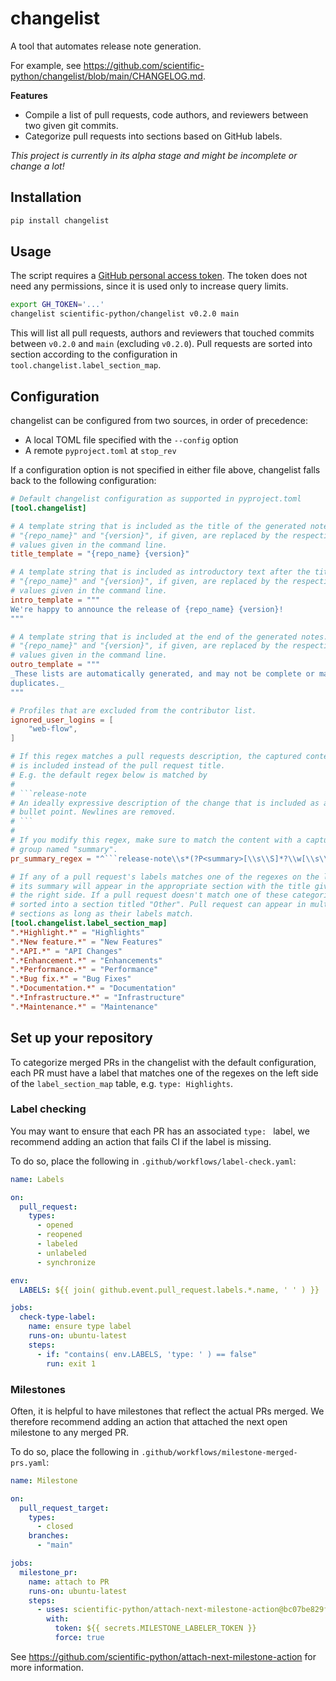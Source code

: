 # changelist

A tool that automates release note generation.

For example, see
https://github.com/scientific-python/changelist/blob/main/CHANGELOG.md.

**Features**

- Compile a list of pull requests, code authors, and reviewers between
  two given git commits.
- Categorize pull requests into sections based on GitHub labels.

_This project is currently in its alpha stage and might be incomplete or change a lot!_

## Installation

```sh
pip install changelist
```

## Usage

The script requires a [GitHub personal access
token](https://docs.github.com/en/authentication/keeping-your-account-and-data-secure/managing-your-personal-access-tokens).
The token does not need any permissions, since it is used only to
increase query limits.

```sh
export GH_TOKEN='...'
changelist scientific-python/changelist v0.2.0 main
```

This will list all pull requests, authors and reviewers that touched commits
between `v0.2.0` and `main` (excluding `v0.2.0`).
Pull requests are sorted into section according to the configuration in
`tool.changelist.label_section_map`.

## Configuration

changelist can be configured from two sources, in order of precedence:

- A local TOML file specified with the `--config` option
- A remote `pyproject.toml` at `stop_rev`

If a configuration option is not specified in either file above, changelist
falls back to the following configuration:

<!--- Changes to the following block are overridden by a pre-commit hook! --->
<!--- begin default_config.toml --->

````toml
# Default changelist configuration as supported in pyproject.toml
[tool.changelist]

# A template string that is included as the title of the generated notes.
# "{repo_name}" and "{version}", if given, are replaced by the respective
# values given in the command line.
title_template = "{repo_name} {version}"

# A template string that is included as introductory text after the title.
# "{repo_name}" and "{version}", if given, are replaced by the respective
# values given in the command line.
intro_template = """
We're happy to announce the release of {repo_name} {version}!
"""

# A template string that is included at the end of the generated notes.
# "{repo_name}" and "{version}", if given, are replaced by the respective
# values given in the command line.
outro_template = """
_These lists are automatically generated, and may not be complete or may contain
duplicates._
"""

# Profiles that are excluded from the contributor list.
ignored_user_logins = [
    "web-flow",
]

# If this regex matches a pull requests description, the captured content
# is included instead of the pull request title.
# E.g. the default regex below is matched by
#
# ```release-note
# An ideally expressive description of the change that is included as a single
# bullet point. Newlines are removed.
# ```
#
# If you modify this regex, make sure to match the content with a capture
# group named "summary".
pr_summary_regex = "^```release-note\\s*(?P<summary>[\\s\\S]*?\\w[\\s\\S]*?)\\s*^```"

# If any of a pull request's labels matches one of the regexes on the left side
# its summary will appear in the appropriate section with the title given on
# the right side. If a pull request doesn't match one of these categories it is
# sorted into a section titled "Other". Pull request can appear in multiple
# sections as long as their labels match.
[tool.changelist.label_section_map]
".*Highlight.*" = "Highlights"
".*New feature.*" = "New Features"
".*API.*" = "API Changes"
".*Enhancement.*" = "Enhancements"
".*Performance.*" = "Performance"
".*Bug fix.*" = "Bug Fixes"
".*Documentation.*" = "Documentation"
".*Infrastructure.*" = "Infrastructure"
".*Maintenance.*" = "Maintenance"
````

<!--- end default_config.toml --->

## Set up your repository

To categorize merged PRs in the changelist with the default configuration, each
PR must have a label that matches one of the regexes on the left side of the
`label_section_map` table, e.g. `type: Highlights`.

### Label checking

You may want to ensure that each PR has an associated `type: ` label,
we recommend adding an action that fails CI if the label is missing.

To do so, place the following in `.github/workflows/label-check.yaml`:

<!--- Changes to the following block are overridden by a pre-commit hook! --->
<!--- begin label-check.yaml --->

```yaml
name: Labels

on:
  pull_request:
    types:
      - opened
      - reopened
      - labeled
      - unlabeled
      - synchronize

env:
  LABELS: ${{ join( github.event.pull_request.labels.*.name, ' ' ) }}

jobs:
  check-type-label:
    name: ensure type label
    runs-on: ubuntu-latest
    steps:
      - if: "contains( env.LABELS, 'type: ' ) == false"
        run: exit 1
```

<!--- end label-check.yaml --->

### Milestones

Often, it is helpful to have milestones that reflect the actual PRs
merged. We therefore recommend adding an action that attached the
next open milestone to any merged PR.

To do so, place the following in `.github/workflows/milestone-merged-prs.yaml`:

<!--- Changes to the following block are overridden by a pre-commit hook! --->
<!--- begin milestone-merged-prs.yaml --->

```yaml
name: Milestone

on:
  pull_request_target:
    types:
      - closed
    branches:
      - "main"

jobs:
  milestone_pr:
    name: attach to PR
    runs-on: ubuntu-latest
    steps:
      - uses: scientific-python/attach-next-milestone-action@bc07be829f693829263e57d5e8489f4e57d3d420
        with:
          token: ${{ secrets.MILESTONE_LABELER_TOKEN }}
          force: true
```

<!--- end milestone-merged-prs.yaml --->

See https://github.com/scientific-python/attach-next-milestone-action for more information.

